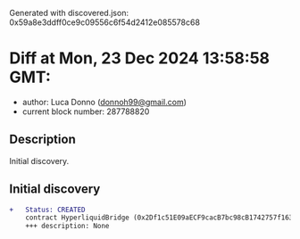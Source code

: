 Generated with discovered.json: 0x59a8e3ddff0ce9c09556c6f54d2412e085578c68

# Diff at Mon, 23 Dec 2024 13:58:58 GMT:

- author: Luca Donno (<donnoh99@gmail.com>)
- current block number: 287788820

## Description

Initial discovery.

## Initial discovery

```diff
+   Status: CREATED
    contract HyperliquidBridge (0x2Df1c51E09aECF9cacB7bc98cB1742757f163dF7)
    +++ description: None
```
